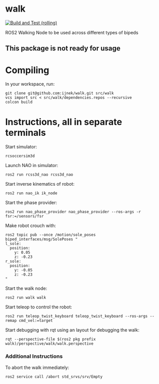 # walk

[![Build and Test (rolling)](https://github.com/ijnek/walk/actions/workflows/build_and_test_rolling.yaml/badge.svg)](https://github.com/ijnek/walk/actions/workflows/build_and_test_rolling.yaml)

ROS2 Walking Node to be used across different types of bipeds

## This package is not ready for usage

# Compiling

In your workspace, run:
```
git clone git@github.com:ijnek/walk.git src/walk
vcs import src < src/walk/dependencies.repos --recursive
colcon build
```

# Instructions, all in separate terminals

Start simulator:
```
rcsoccersim3d
```

Launch NAO in simulator:
```
ros2 run rcss3d_nao rcss3d_nao
```

Start inverse kinematics of robot:
```
ros2 run nao_ik ik_node
```

Start the phase provider:
```
ros2 run nao_phase_provider nao_phase_provider --ros-args -r fsr:=/sensors/fsr
```

Make robot crouch with:
```
ros2 topic pub --once /motion/sole_poses biped_interfaces/msg/SolePoses "
l_sole:
  position:
    y: 0.05
    z: -0.23
r_sole:
  position:
    y: -0.05
    z: -0.23
"
```

Start the walk node:
```
ros2 run walk walk
```

Start teleop to control the robot:
```
ros2 run teleop_twist_keyboard teleop_twist_keyboard --ros-args --remap cmd_vel:=target
```

Start debugging with rqt using an layout for debugging the walk:
```
rqt --perspective-file $(ros2 pkg prefix walk)/perspective/walk/walk.perspective
```

### Additional Instructions

To abort the walk immediately:
```
ros2 service call /abort std_srvs/srv/Empty
```
